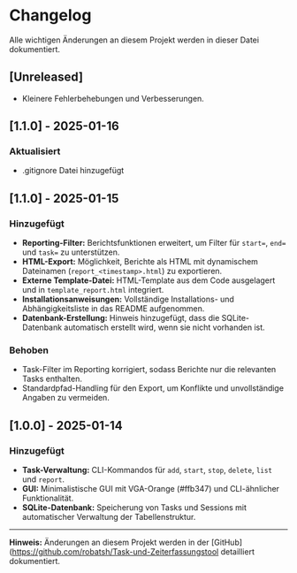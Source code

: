 # Changelog

Alle wichtigen Änderungen an diesem Projekt werden in dieser Datei dokumentiert.

## [Unreleased]
- Kleinere Fehlerbehebungen und Verbesserungen.

## [1.1.0] - 2025-01-16
### Aktualisiert
- .gitignore Datei hinzugefügt

## [1.1.0] - 2025-01-15
### Hinzugefügt
- **Reporting-Filter:** Berichtsfunktionen erweitert, um Filter für `start=`, `end=` und `task=` zu unterstützen.
- **HTML-Export:** Möglichkeit, Berichte als HTML mit dynamischem Dateinamen (`report_<timestamp>.html`) zu exportieren.
- **Externe Template-Datei:** HTML-Template aus dem Code ausgelagert und in `template_report.html` integriert.
- **Installationsanweisungen:** Vollständige Installations- und Abhängigkeitsliste in das README aufgenommen.
- **Datenbank-Erstellung:** Hinweis hinzugefügt, dass die SQLite-Datenbank automatisch erstellt wird, wenn sie nicht vorhanden ist.

### Behoben
- Task-Filter im Reporting korrigiert, sodass Berichte nur die relevanten Tasks enthalten.
- Standardpfad-Handling für den Export, um Konflikte und unvollständige Angaben zu vermeiden.

## [1.0.0] - 2025-01-14
### Hinzugefügt
- **Task-Verwaltung:** CLI-Kommandos für `add`, `start`, `stop`, `delete`, `list` und `report`.
- **GUI:** Minimalistische GUI mit VGA-Orange (#ffb347) und CLI-ähnlicher Funktionalität.
- **SQLite-Datenbank:** Speicherung von Tasks und Sessions mit automatischer Verwaltung der Tabellenstruktur.

---

**Hinweis:** Änderungen an diesem Projekt werden in der [GitHub](https://github.com/robatsh/Task-und-Zeiterfassungstool detailliert dokumentiert.

